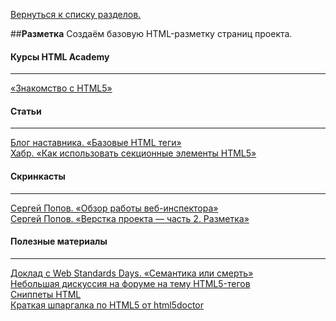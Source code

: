 [Вернуться к списку разделов.](../README.md)

##**Разметка**
Создаём базовую HTML-разметку страниц проекта.

#### Курсы HTML Academy
----------
[«Знакомство с HTML5»](https://htmlacademy.ru/courses/73)

#### Статьи
----------
[Блог наставника. «Базовые HTML теги»](http://ourworkspace.ru/htmlacademy/blog/basic-html/)<br>
[Хабр. «Как использовать секционные элементы HTML5»](http://habrahabr.ru/post/214407)

#### Скринкасты
----------
[Сергей Попов. «Обзор работы веб-инспектора»](https://youtu.be/l3IeCrGNwbM)<br>
[Сергей Попов. «Верстка проекта — часть 2. Разметка»](https://youtu.be/vsHnPYJDBEU)<br>

#### Полезные материалы
----------
[Доклад с Web Standards Days. «Семантика или смерть»](https://events.yandex.ru/lib/talks/1520)<br>
[Небольшая дискуссия на форуме на тему HTML5-тегов](http://discuss.htmlacademy.ru/t/html5-tegi/2336)<br>
[Сниппеты HTML](https://css-tricks.com/snippets/html/)<br>
[Краткая шпаргалка по HTML5 от html5doctor](https://pp.vk.me/c310120/v310120418/da6c/E3052HIBVE4.jpg)